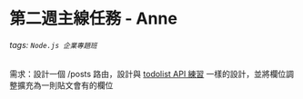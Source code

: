 # 第二週主線任務 - Anne
###### tags: `Node.js 企業專題班`

需求：設計一個 /posts 路由，設計與 [todolist API 練習](https://discord.com/channels/801807326054055996/1073411249926324234/1075786895914700820) 一樣的設計，並將欄位調整擴充為一則貼文會有的欄位

